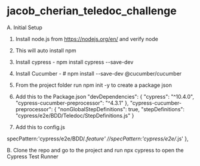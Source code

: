 # jacob_cherian_teledoc_challenge

A. Initial Setup 

1. Install node.js from https://nodejs.org/en/ and verify node 
2. This will auto install npm  
3. Install cypress - npm install cypress --save-dev
4. Install Cucumber - # npm install --save-dev @cucumber/cucumber
5. From the project folder run npm init -y to create a package json
5. Add this to the Package.json
     "devDependencies": {
    "cypress": "^10.4.0",
    "cypress-cucumber-preprocessor": "^4.3.1"
  },
  "cypress-cucumber-preprocessor": {
    "nonGlobalStepDefinitions": true,
    "stepDefinitions": "cypress/e2e/BDD/Teledoc/StepDefinitions.js"
  }

5. Add this to config.js 

specPattern:'cypress/e2e/BDD/*.feature'
      //specPattern:'cypress/e2e/*.js'
  },
 

B. Clone the repo and go to the project and run npx cypress to open the Cypress Test Runner
